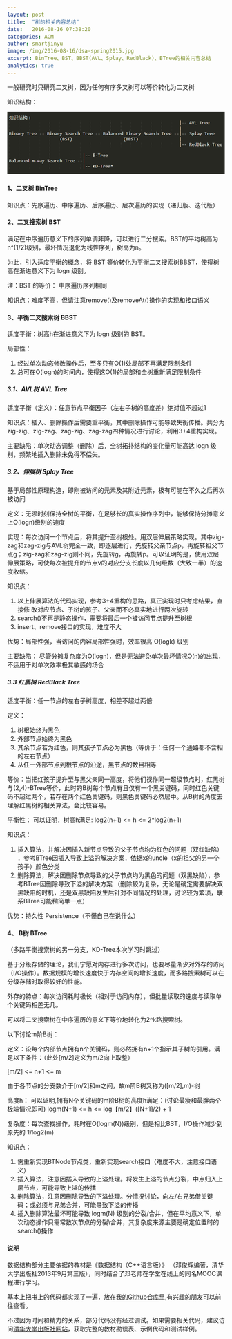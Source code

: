 ```yaml
---
layout: post
title:  "树的相关内容总结"
date:   2016-08-16 07:38:20
categories: ACM
author: smartjinyu
image: /img/2016-08-16/dsa-spring2015.jpg
excerpt: BinTree、BST、BBST(AVL、Splay、RedBlack)、BTree的相关内容总结
analytics: true
---
```



一般研究时只研究二叉树，因为任何有序多叉树可以等价转化为二叉树

知识结构：

![struct](\img\2016-08-16\struct.png)



#### 1、二叉树 BinTree

知识点：先序遍历、中序遍历、后序遍历、层次遍历的实现（递归版、迭代版）



#### 2、二叉搜索树 BST

满足在中序遍历意义下的序列单调非降，可以进行二分搜索。BST的平均树高为n^(1/2)级别，最坏情况退化为线性序列，树高为n。

为此，引入适度平衡的概念，将 BST 等价转化为平衡二叉搜索树BBST，使得树高在渐进意义下为 logn 级别。

注：BST 的等价： 中序遍历序列相同

知识点：难度不高，但请注意remove()及removeAt()操作的实现和接口语义



#### 3、平衡二叉搜索树 BBST

适度平衡：树高h在渐进意义下为 logn 级别的 BST。

局部性：

1. 经过单次动态修改操作后，至多只有O(1)处局部不再满足限制条件
2. 总可在O(logn)的时间内，使得这O(1)的局部和全树重新满足限制条件


##### 3.1、AVL树 AVL Tree

适度平衡（定义）：任意节点平衡因子（左右子树的高度差）绝对值不超过1

知识点：插入、删除操作后需要重平衡，其中删除操作可能导致失衡传播。共分为zig-zig、zig-zag、zag-zig、zag-zag四种情况进行讨论，利用3+4重构实现。

主要缺陷：单次动态调整（删除）后，全树拓扑结构的变化量可能高达 logn 级别，频繁地插入删除未免得不偿失。


##### 3.2、伸展树 Splay Tree

基于局部性原理构造，即刚被访问的元素及其附近元素，极有可能在不久之后再次被访问
        
定义：无须时刻保持全树的平衡，在足够长的真实操作序列中，能够保持分摊意义上O(logn)级别的速度

实现：每次访问一个节点后，将其提升至树根处。用双层伸展策略实现。其中zig-zag和zag-zig与AVL树完全一致，即逐层进行，先旋转父亲节点p，再旋转祖父节点g；zig-zag和zag-zig则不同，先旋转g，再旋转p。可以证明的是，使用双层伸展策略，可使每次被提升的节点v的对应分支长度以几何级数（大致一半）的速度收缩。

知识点：

1. 以上伸展算法的代码实现，参考3+4重构的思路，真正实现时只考虑结果，直接修         改对应节点、子树的孩子、父亲而不必真实地进行两次旋转
2. search()不再是静态操作，需要将最后一个被访问节点提升至树根
3. insert、remove接口的实现，难度不大


优势：局部性强，当访问的内容局部性强时，效率很高 O(logk) 级别

主要缺陷： 尽管分摊复杂度为O(logn)，但是无法避免单次最坏情况O(n)的出现，不适用于对单次效率极其敏感的场合


##### 3.3 红黑树 RedBlack Tree

适度平衡：任一节点的左右子树高度，相差不超过两倍

定义：

1. 树根始终为黑色
2. 外部节点始终为黑色
3. 其余节点若为红色，则其孩子节点必为黑色（等价于：任何一个通路都不含相的左右节点）
4. 从任一外部节点到根节点的沿途，黑节点的数目相等

等价：当把红孩子提升至与黑父亲同一高度，将他们视作同一超级节点时，红黑树与(2,4)-BTree等价，此时的B树每个节点有且仅有一个黑关键码，同时红色关键码不超过两个，若存在两个红色关键码，则黑色关键码必然居中。从B树的角度去理解红黑树的相关算法，会比较容易。

平衡性： 可以证明，树高h满足: log2(n+1) <= h <= 2*log2(n+1)   

知识点： 

1. 插入算法，并解决因插入新节点导致的父子节点均为红色的问题（双红缺陷） ，参考BTree因插入导致上溢的解决方案，依据x的uncle（x的祖父的另一个孩子）颜色分类
2. 删除算法，解决因删除节点导致的父子节点均为黑色的问题（双黑缺陷），参考BTree因删除导致下溢的解决方案
（删除较为复杂，无论是确定需要解决双黑缺陷的时机，还是双黑缺陷发生后针对不同情况的处理，讨论较为繁琐，联系BTree可能稍简单一点）

优势：持久性 Persistence（不懂自己在说什么）


#### 4、 B树 BTree

（多路平衡搜索树的另一分支，KD-Tree本次学习时跳过）

基于分级存储的理论，我们宁愿对内存进行多次访问，也要尽量渐少对外存的访问（I/O操作）。数据规模的增长速度快于内存空间的增长速度，而多路搜索树可以在分级存储时取得较好的性能。

外存的特点：每次访问耗时极长（相对于访问内存），但批量读取的速度与读取单个关键码相差无几。

可以将二叉搜索树在中序遍历的意义下等价地转化为2^k路搜索树。

以下讨论m阶B树：

定义：设每个内部节点拥有n个关键码，则必然拥有n+1个指示其子树的引用。满足以下条件：（此处[m/2]定义为m/2向上取整）

[m/2] <= n+1 <= m

由于各节点的分支数介于[m/2]和m之间，故m阶B树又称为([m/2],m)-树

高度h： 可以证明,拥有N个关键码的m阶B树的高度h满足：(讨论最瘦和最胖两个极端情况即可)
            logm(N+1) <= h <= log【m/2】([N+1]/2) + 1

复杂度：每次查找操作，耗时在O(logm(N))级别，但是相比BST，I/O操作减少到原先的 1/log2(m)

知识点：

1. 需重新实现BTNode节点类，重新实现search接口（难度不大，注意接口语义）
2. 插入算法，注意因插入导致的上溢处理。将发生上溢的节点分裂，中点归入上层节点，可能导致上溢的传播
3. 删除算法，注意因删除导致的下溢处理。分情况讨论，向左/右兄弟借关键码；或必须与兄弟合并，可能导致下溢的传播
4. 插入删除算法最坏可能导致 logm(N) 级别的分裂/合并，但在平均意义下，单次动态操作只需常数次节点的分裂\合并，其复杂度来源主要是确定位置时的search()操作


#### 说明
数据结构部分主要依据的教材是《数据结构（C++语言版）》 （邓俊辉编著，清华大学出版社2013年9月第三版），同时结合了邓老师在学堂在线上的同名MOOC课程进行学习。

基本上把书上的代码都实现了一遍，放在[我的Github仓库]里,有兴趣的朋友可以前往查看。

不过因为时间和精力的关系，部分代码没有经过调试。如果需要相关代码，建议访问[清华大学出版社网站]，获取完整的教材勘误表、示例代码和测试样例。



[我的Github仓库]:https://github.com/smartjinyu/DSA-djh
[清华大学出版社网站]:http://dsa.cs.tsinghua.edu.cn/~deng/ds/dsacpp/